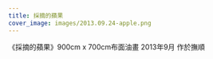 ```yaml
---
title: 採摘的蘋果
cover_image: images/2013.09.24-apple.png
---
```


《採摘的蘋果》900cm x 700cm布面油畫 2013年9月 作於撫順
